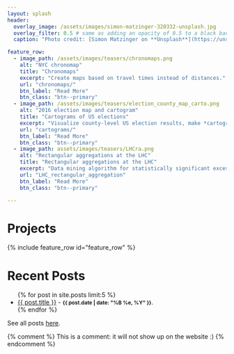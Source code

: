 ```yaml
---
layout: splash
header:
  overlay_image: /assets/images/simon-matzinger-320332-unsplash.jpg
  overlay_filter: 0.5 # same as adding an opacity of 0.5 to a black background
  caption: "Photo credit: [Simon Matzinger on **Unsplash**](https://unsplash.com/photos/twukN12EN7c)"

feature_row:
  - image_path: /assets/images/teasers/chronomaps.png
    alt: "NYC chronomap"
    title: "Chronomaps"
    excerpt: "Create maps based on travel times instead of distances."
    url: "chronomaps/"
    btn_label: "Read More"
    btn_class: "btn--primary"
  - image_path: /assets/images/teasers/election_county_map_carto.png
    alt: "2016 election map and cartogram"
    title: "Cartograms of US elections"
    excerpt: "Visualize county-level US election results, make *cartograms* based on county population."
    url: "cartograms/"
    btn_label: "Read More"
    btn_class: "btn--primary"
  - image_path: assets/images/teasers/LHCra.png
    alt: "Rectangular aggregations at the LHC"
    title: "Rectangular aggregations at the LHC"
    excerpt: "Data mining algorithm for statistically significant excesses in high-dimensional LHC datasets."
    url: "LHC_rectangular_aggregation"
    btn_label: "Read More"
    btn_class: "btn--primary"

---
```



<h1> Projects </h1>

{% include feature_row id="feature_row" %}


# Recent Posts
<ul>
  {% for post in site.posts limit:5 %}
    <li>
      <a href="{{ post.url }}">{{ post.title }}</a>
      - <small><strong>{{ post.date | date: "%B %e, %Y" }}</strong></small>.
    </li>
  {% endfor %}
</ul>

See all posts [here](/archive/).



{% comment %}
This is a comment: it will not show up on the website :)
{% endcomment %}
